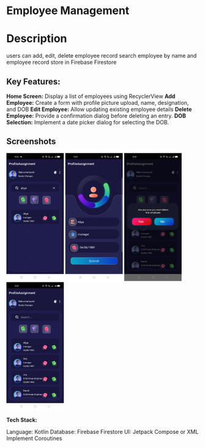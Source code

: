 # Employee Management 

# Description

users can add, edit, delete employee record search employee by name and employee record store in Firebase Firestore 

## Key Features:

**Home Screen:**
  Display a list of employees using RecyclerView
**Add Employee:**
  Create a form with profile picture upload, name, designation, and DOB
**Edit Employee:**
  Allow updating existing employee details
**Delete Employee:**
  Provide a confirmation dialog before deleting an entry.
**DOB Selection:**
  Implement a date picker dialog for selecting the DOB.


## Screenshots

<img src="screenshots/img1.webp" alt="Screenshot 1" width="150"/>
<img src="screenshots/img2.webp" alt="Screenshot 2" width="150"/>
<img src="screenshots/img3.webp" alt="Screenshot 3" width="150"/>
<img src="screenshots/img4.webp" alt="Screenshot 4" width="150"/>

**Tech Stack:**

Language: Kotlin
Database: Firebase Firestore
UI: Jetpack Compose or XML
Implement Coroutines

